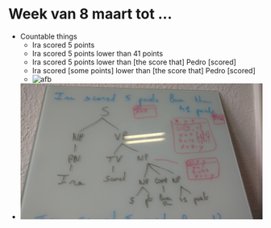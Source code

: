 # Week van 8 maart tot ...

- Countable things
  - Ira scored 5 points
  - Ira scored 5 points lower than 41 points
  - Ira scored 5 points lower than [the score that] Pedro [scored]
  - Ira scored [some points] lower than [the score that] Pedro [scored]
  - ![afb](./week20170308/img1.jpg)
- ![afb](./week20170308/img2.jpg)
